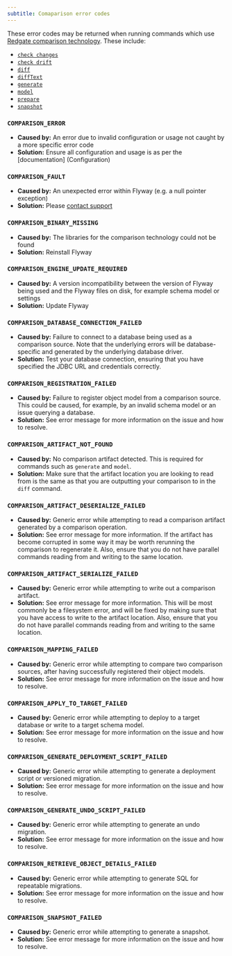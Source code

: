 ```yaml
---
subtitle: Comaparison error codes
---
```


These error codes may be returned when running commands which use [Redgate comparison technology](https://documentation.red-gate.com/flyway/flyway-concepts/database-comparisons).
These include:
- [`check changes`](<Commands/Check/Check Changes>)
- [`check drift`](<Commands/Check/Check Drift>)
- [`diff`](<Commands/Diff>)
- [`diffText`](<Commands/DiffText>)
- [`generate`](<Commands/Generate>)
- [`model`](<Commands/Model>)
- [`prepare`](<Commands/Prepare>)
- [`snapshot`](<Commands/Snapshot>)

### `COMPARISON_ERROR`

- **Caused by:** An error due to invalid configuration or usage not caught by a more specific error code
- **Solution:** Ensure all configuration and usage is as per the [documentation] (Configuration)

### `COMPARISON_FAULT`

- **Caused by:** An unexpected error within Flyway (e.g. a null pointer exception)
- **Solution:** Please [contact support](http://redgatesupport.red-gate.com/home)

### `COMPARISON_BINARY_MISSING`

- **Caused by:** The libraries for the comparison technology could not be found
- **Solution:** Reinstall Flyway

### `COMPARISON_ENGINE_UPDATE_REQUIRED`

- **Caused by:** A version incompatibility between the version of Flyway being used and the Flyway files on disk, for example schema model or settings
- **Solution:** Update Flyway

### `COMPARISON_DATABASE_CONNECTION_FAILED`

- **Caused by:** Failure to connect to a database being used as a comparison source. Note that the underlying errors will be database-specific and generated by the underlying database driver.
- **Solution:** Test your database connection, ensuring that you have specified the JDBC URL and credentials correctly.

### `COMPARISON_REGISTRATION_FAILED`

- **Caused by:** Failure to register object model from a comparison source. This could be caused, for example, by an invalid schema model or an issue querying a database.
- **Solution:** See error message for more information on the issue and how to resolve.

### `COMPARISON_ARTIFACT_NOT_FOUND`

- **Caused by:** No comparison artifact detected. This is required for commands such as `generate` and `model`.
- **Solution:** Make sure that the artifact location you are looking to read from is the same as that you are outputting your comparison to in the `diff` command.

### `COMPARISON_ARTIFACT_DESERIALIZE_FAILED`

- **Caused by:** Generic error while attempting to read a comparison artifact generated by a comparison operation.
- **Solution:** See error message for more information. If the artifact has become corrupted in some way it may be worth rerunning the comparison to regenerate it. Also, ensure that you do not have parallel commands reading from and writing to the same location.

### `COMPARISON_ARTIFACT_SERIALIZE_FAILED`

- **Caused by:** Generic error while attempting to write out a comparison artifact.
- **Solution:** See error message for more information. This will be most commonly be a filesystem error, and will be fixed by making sure that you have access to write to the artifact location. Also, ensure that you do not have parallel commands reading from and writing to the same location.

### `COMPARISON_MAPPING_FAILED`

- **Caused by:** Generic error while attempting to compare two comparison sources, after having successfully registered their object models.
- **Solution:** See error message for more information on the issue and how to resolve.

### `COMPARISON_APPLY_TO_TARGET_FAILED`

- **Caused by:** Generic error while attempting to deploy to a target database or write to a target schema model.
- **Solution:** See error message for more information on the issue and how to resolve.

### `COMPARISON_GENERATE_DEPLOYMENT_SCRIPT_FAILED`

- **Caused by:** Generic error while attempting to generate a deployment script or versioned migration.
- **Solution:** See error message for more information on the issue and how to resolve.

### `COMPARISON_GENERATE_UNDO_SCRIPT_FAILED`

- **Caused by:** Generic error while attempting to generate an undo migration.
- **Solution:** See error message for more information on the issue and how to resolve.

### `COMPARISON_RETRIEVE_OBJECT_DETAILS_FAILED`

- **Caused by:** Generic error while attempting to generate SQL for repeatable migrations.
- **Solution:** See error message for more information on the issue and how to resolve.

### `COMPARISON_SNAPSHOT_FAILED`

- **Caused by:** Generic error while attempting to generate a snapshot.
- **Solution:** See error message for more information on the issue and how to resolve.
